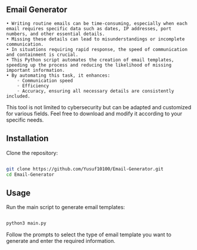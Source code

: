 ## Email Generator

    • Writing routine emails can be time-consuming, especially when each email requires specific data such as dates, IP addresses, port numbers, and other essential details.
    • Missing these details can lead to misunderstandings or incomplete communication.
    • In situations requiring rapid response, the speed of communication and containment is crucial.
    • This Python script automates the creation of email templates, speeding up the process and reducing the likelihood of missing important information.
    • By automating this task, it enhances:
        ◦ Communication speed
        ◦ Efficiency
        ◦ Accuracy, ensuring all necessary details are consistently included.
        
  This tool is not limited to cybersecurity but can be adapted and customized for various fields. Feel free to download and modify it according to your specific needs.

## Installation

Clone the repository:

```bash

git clone https://github.com/Yusuf10100/Email-Generator.git
cd Email-Generator
```
## Usage

Run the main script to generate email templates:

```bash

python3 main.py
```
Follow the prompts to select the type of email template you want to generate and enter the required information.
